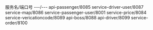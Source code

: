 服务名/端口号
---/---
api-passenger/8085
service-driver-user/8087
service-map/8086
service-passenger-user/8001
service-price/8084
service-vericationcode/8089
api-boss/8088
api-driver/8099
service-order/8100